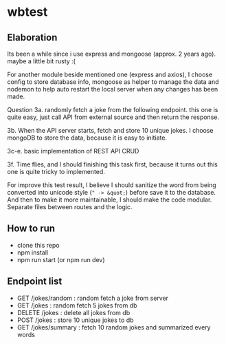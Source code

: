 # wbtest

## Elaboration
Its been a while since i use express and mongoose (approx. 2 years ago). maybe a little bit rusty :(

For another module beside mentioned one (express and axios), I choose config to store database info, mongoose as helper to manage the data and nodemon to help auto restart the local server when any changes has been made.

Question 3a. randomly fetch a joke from the following endpoint.
this one is quite easy, just call API from external source and then return the response.

3b. When the API server starts, fetch and store 10 unique jokes. I choose mongoDB to store the data, because it is easy to initiate. 

3c-e. basic implementation of REST API CRUD

3f. Time flies, and I should finishing this task first, because it turns out this one is quite tricky to implemented.

For improve this test result, I believe I should sanitize the word from being converted into unicode style (`" -> &quot;`) before save it to the database. And then to make it more maintainable, I should make the code modular. Separate files between routes and the logic.

## How to run
- clone this repo
- npm install
- npm run start (or npm run dev)

## Endpoint list
- GET /jokes/random : random fetch a joke from server
- GET /jokes : random fetch 5 jokes from db
- DELETE /jokes : delete all jokes from db
- POST /jokes : store 10 unique jokes to db
- GET /jokes/summary : fetch 10 random jokes and summarized every words
